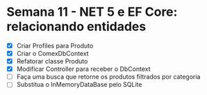 # Semana 11 - NET 5 e EF Core: relacionando entidades
- [x] Criar Profiles para Produto
- [x] Criar o ComexDbContext
- [x] Refatorar classe Produto
- [x] Modificar Controller para receber o DbContext
- [ ] Faça uma busca que retorne os produtos filtrados por categoria
- [ ] Substitua o InMemoryDataBase pelo SQLite
